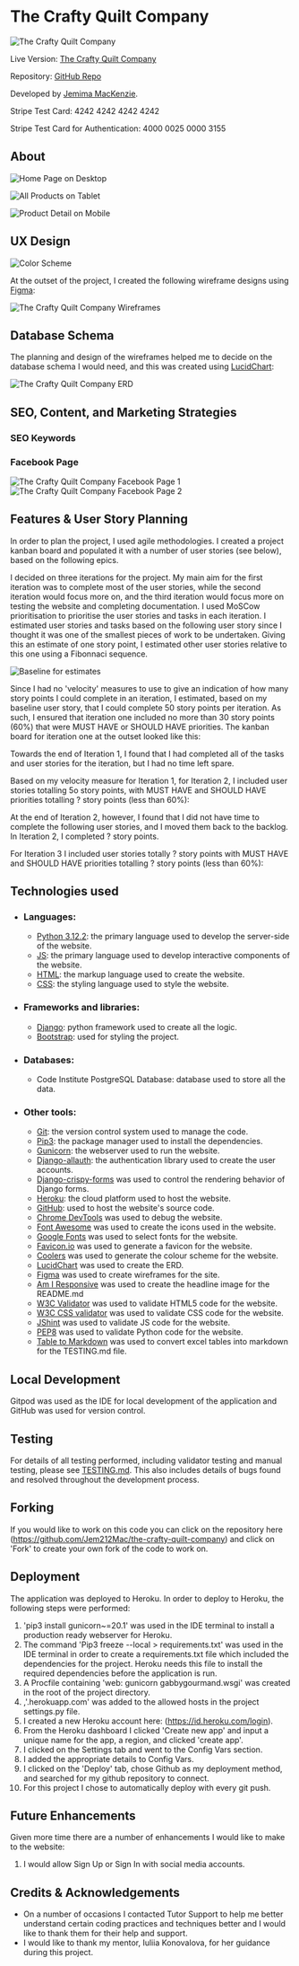 # The Crafty Quilt Company

![The Crafty Quilt Company](documentation/am_i_responsive.png)

Live Version: [The Crafty Quilt Company](https://the-crafty-quilt-company-c484a7353540.herokuapp.com/)


Repository: [GitHub Repo](https://github.com/Jem212Mac/the-crafty-quilt-company)

Developed by [Jemima MacKenzie](https://github.com/Jem212Mac).

Stripe Test Card: 4242 4242 4242 4242

Stripe Test Card for Authentication: 4000 0025 0000 3155

## About

![Home Page on Desktop](documentation/home_page.png)

![All Products on Tablet](documentation/all_products_tablet.png)

![Product Detail on Mobile](documentation/product_detail_mobile.png)

## UX Design

![Color Scheme](documentation/colour_scheme.png)


At the outset of the project, I created the following wireframe designs using [Figma](https://www.figma.com/):

![The Crafty Quilt Company Wireframes](documentation/the_crafty_quilt_company_wireframes.png)


## Database Schema

The planning and design of the wireframes helped me to decide on the database schema I would need, and this was created using [LucidChart](https://www.lucidchart.com/):

![The Crafty Quilt Company ERD](documentation/the_crafty_quilt_company_ERD.png)


## SEO, Content, and Marketing Strategies

### SEO Keywords

### Facebook Page

![The Crafty Quilt Company Facebook Page 1](documentation/facebook_1.png)
![The Crafty Quilt Company Facebook Page 2](documentation/facebook_2.png)


## Features & User Story Planning

In order to plan the project, I used agile methodologies.  I created a project kanban board and populated it with a number of user stories (see below), based on the following epics.


I decided on three iterations for the project.  My main aim for the first iteration was to complete most of the user stories, while the second iteration would focus more on, and the third iteration would focus more on testing the website and completing documentation.  I used MoSCow prioritisation to prioritise the user stories and tasks in each iteration.  I estimated user stories and tasks based on the following user story since I thought it was one of the smallest pieces of work to be undertaken.  Giving this an estimate of one story point, I estimated other user stories relative to this one using a Fibonnaci sequence.

![Baseline for estimates]()

Since I had no 'velocity' measures to use to give an indication of how many story points I could complete in an iteration, I estimated, based on my baseline user story, that I could complete 50 story points per iteration.  As such, I ensured that iteration one included no more than 30 story points (60%) that were MUST HAVE or SHOULD HAVE priorities.  The kanban board for iteration one at the outset looked like this:

Towards the end of Iteration 1, I found that I had completed all of the tasks and user stories for the iteration, but I had no time left spare.

Based on my velocity measure for Iteration 1, for Iteration 2, I included user stories totalling 5o story points, with MUST HAVE and SHOULD HAVE priorities totalling ? story points (less than 60%):

At the end of Iteration 2, however, I found that I did not have time to complete the following user stories, and I moved them back to the backlog.  In Iteration 2, I completed ? story points.

For Iteration 3 I included user stories totally ? story points with MUST HAVE and SHOULD HAVE priorities totalling ? story points (less than 60%):


## Technologies used

- ### Languages:
    
    + [Python 3.12.2](https://www.python.org/downloads/release/python-385/): the primary language used to develop the server-side of the website.
    + [JS](https://www.javascript.com/): the primary language used to develop interactive components of the website.
    + [HTML](https://developer.mozilla.org/en-US/docs/Web/HTML): the markup language used to create the website.
    + [CSS](https://developer.mozilla.org/en-US/docs/Web/css): the styling language used to style the website.

- ### Frameworks and libraries:

    + [Django](https://www.djangoproject.com/): python framework used to create all the logic.
    + [Bootstrap](https://getbootstrap.com/): used for styling the project.

- ### Databases:

    + Code Institute PostgreSQL Database: database used to store all the data.

- ### Other tools:

    + [Git](https://git-scm.com/): the version control system used to manage the code.
    + [Pip3](https://pypi.org/project/pip/): the package manager used to install the dependencies.
    + [Gunicorn](https://gunicorn.org/): the webserver used to run the website.
    + [Django-allauth](https://django-allauth.readthedocs.io/en/latest/): the authentication library used to create the user accounts.
    + [Django-crispy-forms](https://django-cryptography.readthedocs.io/en/latest/) was used to control the rendering behavior of Django forms.
    + [Heroku](https://id.heroku.com/login): the cloud platform used to host the website.
    + [GitHub](https://github.com/): used to host the website's source code.
    + [Chrome DevTools](https://developer.chrome.com/docs/devtools/open/) was used to debug the website.
    + [Font Awesome](https://fontawesome.com/) was used to create the icons used in the website.
    + [Google Fonts](https://fonts.google.com/) was used to select fonts for the website.
    + [Favicon.io](https://favicon.io/) was used to generate a favicon for the website.
    + [Coolers](https://coolors.co/) was used to generate the colour scheme for the website.
    + [LucidChart](https://www.lucidchart.com/) was used to create the ERD.
    + [Figma](https://www.figma.com/) was used to create wireframes for the site.
    + [Am I Responsive](https://ui.dev/amiresponsive?) was used to create the headline image for the README.md
    + [W3C Validator](https://validator.w3.org/) was used to validate HTML5 code for the website.
    + [W3C CSS validator](https://jigsaw.w3.org/css-validator/) was used to validate CSS code for the website.
    + [JShint](https://jshint.com/) was used to validate JS code for the website.
    + [PEP8](https://pep8ci.herokuapp.com/) was used to validate Python code for the website.
    + [Table to Markdown](https://tabletomarkdown.com/) was used to convert excel tables into markdown for the TESTING.md file.

## Local Development
Gitpod was used as the IDE for local development of the application and GitHub was used for version control.

## Testing
For details of all testing performed, including validator testing and manual testing, please see [TESTING.md](TESTING.md).  This also includes details of bugs found and resolved throughout the development process.

## Forking

If you would like to work on this code you can click on the repository here (https://github.com/Jem212Mac/the-crafty-quilt-company) and click on 'Fork' to create your own fork of the code to work on.

## Deployment

The application was deployed to Heroku.  In order to deploy to Heroku, the following steps were performed:

1. 'pip3 install gunicorn~=20.1' was used in the IDE terminal to install a production ready webserver for Heroku.
2. The command 'Pip3 freeze --local > requirements.txt' was used in the IDE terminal in order to create a requirements.txt file which included the dependencies for the project.  Heroku needs this file to install the required dependencies before the application is run.
3. A Procfile containing 'web: gunicorn gabbygourmand.wsgi' was created in the root of the project directory.
4. ,'.herokuapp.com' was added to the allowed hosts in the project settings.py file.
5. I created a new Heroku account here: (https://id.heroku.com/login).
6. From the Heroku dashboard I clicked 'Create new app' and input a unique name for the app, a region, and clicked 'create app'.
7. I clicked on the Settings tab and went to the Config Vars section.
8. I added the appropriate details to Config Vars.
9. I clicked on the 'Deploy' tab, chose Github as my deployment method, and searched for my github repository to connect.
10. For this project I chose to automatically deploy with every git push.

## Future Enhancements

Given more time there are a number of enhancements I would like to make to the website:
1. I would allow Sign Up or Sign In with social media accounts.


## Credits & Acknowledgements

 - On a number of occasions I contacted Tutor Support to help me better understand certain coding practices and techniques better and I would like to thank them for their help and support.
 - I would like to thank my mentor, Iuliia Konovalova, for her guidance during this project.